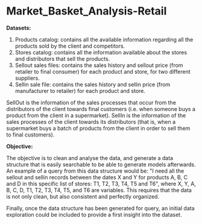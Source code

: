 # Market_Basket_Analysis-Retail

**Datasets:**
1. Products catalog: contains all the available information regarding all the products sold by the client and competitors.
2. Stores catalog: contains all the information available about the stores and distributors that sell the products.
3. Sellout sales files: contains the sales history and sellout price (from retailer to final consumer) for each product and store, for two different suppliers.
4. Sellin sale file: contains the sales history and sellin price (from manufacturer to retailer) for each product and store.

SellOut is the information of the sales processes that occur from the distributors of the client towards final customers (i.e. when someone buys a product from the client in a
supermarket). SellIn is the information of the sales processes of the client towards its distributors (that is, when a supermarket buys a batch of products from the client in order to sell them to final customers).

**Objective:** 

The objective is to clean and analyse the data, and generate a data structure that is easily searchable to be able to generate models afterwards. An example of a query from this data structure would be: "I need all the sellout and sellin records between the dates X and Y for products A, B, C and D in this specific list of stores: T1, T2, T3, T4, T5 and T6", where X, Y, A, B, C, D, T1, T2, T3, T4, T5, and T6 are variables. This requires that the data is not only clean, but also consistent and perfectly organized.

Finally, once the data structure has been generated for query, an initial data exploration could be included to provide a first insight into the dataset.
